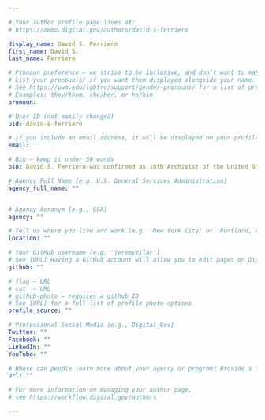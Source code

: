 ```yaml
---

# Your author profile page lives at:
# https://demo.digital.gov/authors/david-s-ferriero

display_name: David S. Ferriero
first_name: David S.
last_name: Ferriero

# Pronoun preference — we strive to be inclusive, and don’t want to make assumptions on a person’s first name (be it a gender-neutral name, or is one more common in languages other than English). Learn more http://www.MyPronouns.org
# List your pronoun(s) if you want them displayed alongside your name. Leave it blank and we'll use just your name.
# See https://uwm.edu/lgbtrc/support/gender-pronouns/ for a list of pronouns
# Examples: they/them, she/her, or he/him
pronoun:

# User ID (not easily changed)
uid: david-s-ferriero

# if you include an email address, it will be displayed on your profile page
email: 

# Bio — keep it under 50 words
bio: David S. Ferriero was confirmed as 10th Archivist of the United States on November 6, 2009. Previously, Mr. Ferriero served as the Andrew W. Mellon Director of the New York Public Libraries (NYPL). He was part of the leadership team responsible for integrating the four research libraries and 87 branch libraries into one seamless service for users, creating the largest public library system in the United States and one of the largest research libraries in the world. Mr. Ferriero was in charge of collection strategy; conservation; digital experience; reference and research services; and education, programming, and exhibitions.

# Agency Full Name [e.g. U.S. General Services Administration]
agency_full_name: ""


# Agency Acronym [e.g., GSA]
agency: ""

# Tell us where you live and work [e.g. 'New York City' or 'Portland, OR']
location: ""

# Your GitHub username [e.g. 'jeremyzilar']
# See [URL] Having a GitHub account will allow you to edit pages on DigitalGov. The image used in your GitHub account can also be used to populate your digital.gov profile photo.
github: ""

# flag — URL
# cat  — URL
# github-photo — requires a github ID
# See [URL] for a full list of profile photo options
profile_source: ""

# Professional Social Media [e.g., Digital_Gov]
Twitter: ""
Facebook: ""
LinkedIn: ""
YouTube: ""

# Where can people learn more about your agency or program? Provide a full URL [e.g. 'https://www.example.gov/']
url: ""

# For more information on managing your author page,
# see https://workflow.digital.gov/authors

---
```

